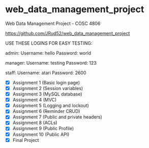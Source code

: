 # web_data_management_project

Web Data Management Project - COSC 4806

https://github.com/JRud52/web_data_management_project

USE THESE LOGINS FOR EASY TESTING:

admin:
Username: hello
Password: world

manager: 
Username: testing
Password: 123

staff:
Username: atari
Password: 2600

- [x] Assignment 1 (Basic login page)
- [x] Assignment 2 (Session variables)
- [x] Assignment 3 (MySQL database)
- [x] Assignment 4 (MVC)
- [x] Assignment 5 (Logging and lockout)
- [x] Assignment 6 (Reminder CRUD)
- [x] Assignment 7 (Public and private headers)
- [x] Assignment 8 (ACLs)
- [x] Assignment 9 (Public Profile)
- [x] Assignment 10 (Public API)
- [x] Final Project
